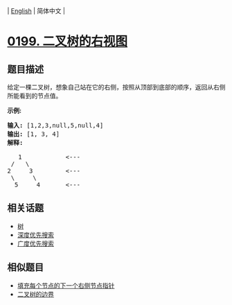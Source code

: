 
| [English](README_EN.md) | 简体中文 |
# [0199. 二叉树的右视图](https://leetcode-cn.com/problems/binary-tree-right-side-view/)
## 题目描述
<p>给定一棵二叉树，想象自己站在它的右侧，按照从顶部到底部的顺序，返回从右侧所能看到的节点值。</p>

<p><strong>示例:</strong></p>

<pre><strong>输入:</strong>&nbsp;[1,2,3,null,5,null,4]
<strong>输出:</strong>&nbsp;[1, 3, 4]
<strong>解释:
</strong>
   1            &lt;---
 /   \
2     3         &lt;---
 \     \
  5     4       &lt;---
</pre>

## 相关话题
- [树](https://leetcode-cn.com/tag/tree)
- [深度优先搜索](https://leetcode-cn.com/tag/depth-first-search)
- [广度优先搜索](https://leetcode-cn.com/tag/breadth-first-search)
## 相似题目
- [填充每个节点的下一个右侧节点指针](../populating-next-right-pointers-in-each-node/README.md)
- [二叉树的边界](../boundary-of-binary-tree/README.md)
